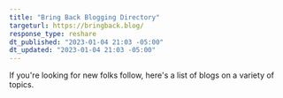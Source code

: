 ```yaml
---
title: "Bring Back Blogging Directory"
targeturl: https://bringback.blog/ 
response_type: reshare
dt_published: "2023-01-04 21:03 -05:00"
dt_updated: "2023-01-04 21:03 -05:00"
---
```


If you're looking for new folks follow, here's a list of blogs on a variety of topics.